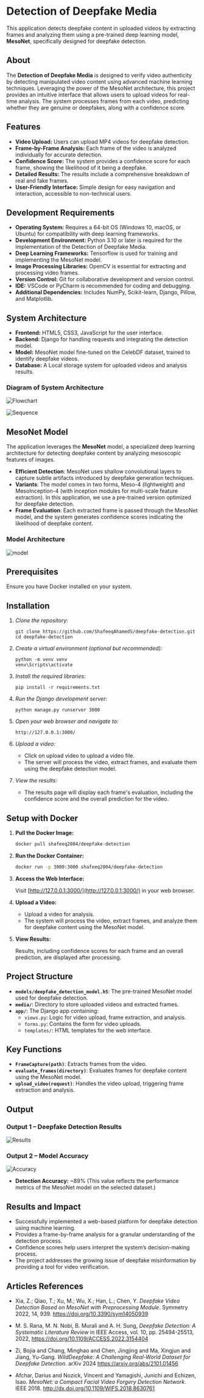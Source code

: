 # **Detection of Deepfake Media**

This application detects deepfake content in uploaded videos by extracting frames and analyzing them using a pre-trained deep learning model, **MesoNet**, specifically designed for deepfake detection.

## **About**

The **Detection of Deepfake Media** is designed to verify video authenticity by detecting manipulated video content using advanced machine learning techniques. Leveraging the power of the MesoNet architecture, this project provides an intuitive interface that allows users to upload videos for real-time analysis. The system processes frames from each video, predicting whether they are genuine or deepfakes, along with a confidence score.

## **Features**

- **Video Upload:** Users can upload MP4 videos for deepfake detection.
- **Frame-by-Frame Analysis:** Each frame of the video is analyzed individually for accurate detection.
- **Confidence Score:** The system provides a confidence score for each frame, showing the likelihood of it being a deepfake.
- **Detailed Results:** The results include a comprehensive breakdown of real and fake frames.
- **User-Friendly Interface:** Simple design for easy navigation and interaction, accessible to non-technical users.
  
## **Development Requirements**

- **Operating System:** Requires a 64-bit OS (Windows 10, macOS, or Ubuntu) for compatibility with deep learning frameworks.
- **Development Environment:** Python 3.10 or later is required for the implementation of the Detection of Deepfake Media.
- **Deep Learning Frameworks:** Tensorflow is used for training and implementing the MesoNet model.
- **Image Processing Libraries:** OpenCV is essential for extracting and processing video frames.
- **Version Control:** Git for collaborative development and version control.
- **IDE:** VSCode or PyCharm is recommended for coding and debugging.
- **Additional Dependencies:** Includes NumPy, Scikit-learn, Django, Pillow, and Matplotlib.

## **System Architecture**

- **Frontend:** HTML5, CSS3, JavaScript for the user interface.
- **Backend:** Django for handling requests and integrating the detection model.
- **Model:** MesoNet model fine-tuned on the CelebDF dataset, trained to identify deepfake videos.
- **Database:** A Local storage system for uploaded videos and analysis results.

### **Diagram of System Architecture**

![Flowchart](./github_assests/flowc.png)

![Sequence](./github_assests/seq.png)

## MesoNet Model

The application leverages the **MesoNet** model, a specialized deep learning architecture for detecting deepfake content by analyzing mesoscopic features of images. 

- **Efficient Detection**: MesoNet uses shallow convolutional layers to capture subtle artifacts introduced by deepfake generation techniques.
- **Variants**: The model comes in two forms, Meso-4 (lightweight) and MesoInception-4 (with inception modules for multi-scale feature extraction). In this application, we use a pre-trained version optimized for deepfake detection.
- **Frame Evaluation**: Each extracted frame is passed through the MesoNet model, and the system generates confidence scores indicating the likelihood of deepfake content.

### Model Architecture

![model](./github_assests/mesonet_arch.ppm)

## Prerequisites

Ensure you have Docker installed on your system.

## Installation

1. *Clone the repository:*

   ```
   git clone https://github.com/ShafeeqAhamedS/deepfake-detection.git
   cd deepfake-detection
   ```
   

2. *Create a virtual environment (optional but recommended):*

   ```
   python -m venv venv
   venv\Scripts\activate
   ```
   

3. *Install the required libraries:*

   ```
   pip install -r requirements.txt
   ```
   
4. *Run the Django development server:*

   ```
   python manage.py runserver 3000
   ````

5. *Open your web browser and navigate to:*

   ```
   http://127.0.0.1:3000/
   ```

6. *Upload a video:*

   - Click on upload video to upload a video file.
   - The server will process the video, extract frames, and evaluate them using the deepfake detection model.

7. *View the results:*

   - The results page will display each frame's evaluation, including the confidence score and the overall prediction for the video.


## Setup with Docker

1. **Pull the Docker Image:**

   ```bash
   docker pull shafeeq2804/deepfake-detection
   ```

2. **Run the Docker Container:**

   ```bash
   docker run -p 3000:3000 shafeeq2804/deepfake-detection
   ```

3. **Access the Web Interface:**

   Visit [http://127.0.0.1:3000/](http://127.0.0.1:3000/) in your web browser.

4. **Upload a Video:**

   - Upload a video for analysis.
   - The system will process the video, extract frames, and analyze them for deepfake content using the MesoNet model.

5. **View Results:**

   Results, including confidence scores for each frame and an overall prediction, are displayed after processing.

## Project Structure

- **`models/deepfake_detection_model.h5`**: The pre-trained MesoNet model used for deepfake detection.
- **`media/`**: Directory to store uploaded videos and extracted frames.
- **`app/`**: The Django app containing:
  - `views.py`: Logic for video upload, frame extraction, and analysis.
  - `forms.py`: Contains the form for video uploads.
  - `templates/`: HTML templates for the web interface.

## Key Functions

- **`FrameCapture(path)`**: Extracts frames from the video.
- **`evaluate_frames(directory)`**: Evaluates frames for deepfake content using the MesoNet model.
- **`upload_video(request)`**: Handles the video upload, triggering frame extraction and analysis.

## **Output**

### **Output 1 – Deepfake Detection Results**
![Results](./github_assests/res.png)

### **Output 2 – Model Accuracy**
![Accuracy](./github_assests/acc.png)

- **Detection Accuracy:** ~89% (This value reflects the performance metrics of the MesoNet model on the selected dataset.)

## **Results and Impact**

- Successfully implemented a web-based platform for deepfake detection using machine learning.
- Provides a frame-by-frame analysis for a granular understanding of the detection process.
- Confidence scores help users interpret the system’s decision-making process.
- The project addresses the growing issue of deepfake misinformation by providing a tool for video verification.

## **Articles References**

- Xia, Z.; Qiao, T.; Xu, M.; Wu, X.; Han, L.; Chen, Y. *Deepfake Video Detection Based on MesoNet with Preprocessing Module*. Symmetry 2022, 14, 939. https://doi.org/10.3390/sym14050939

- M. S. Rana, M. N. Nobi, B. Murali and A. H. Sung, *Deepfake Detection: A Systematic Literature Review* in IEEE Access, vol. 10, pp. 25494-25513, 2022, https://doi.org/10.1109/ACCESS.2022.3154404

- Zi, Bojia and Chang, Minghao and Chen, Jingjing and Ma, Xingjun and Jiang, Yu-Gang. *WildDeepfake: A Challenging Real-World Dataset for Deepfake Detection*. arXiv 2024 https://arxiv.org/abs/2101.01456

- Afchar, Darius and Nozick, Vincent and Yamagishi, Junichi and Echizen, Isao. *MesoNet: a Compact Facial Video Forgery Detection Network*. IEEE 2018. http://dx.doi.org/10.1109/WIFS.2018.8630761
